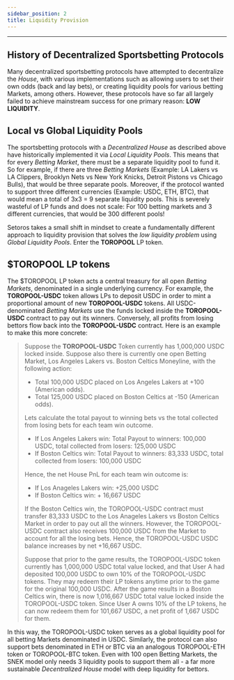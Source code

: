 ```yaml
---
sidebar_position: 2
title: Liquidity Provision
---
```


<head>
    <title>Documentation | Liquidity Provision</title>
    <meta name="title" property="og:title" content="Documentation | Liquidity Provision" />
    <meta name="description" content="Documentation | Liquidity Provision" />
    <meta name="description" property="og:description" content="Documentation | Liquidity Provision" />
    <meta name="image" property="og:image" content="https://i.imgur.com/HE5eURN.png" />
    <meta name="twitter:title" content="Setoros Protocol" />
    <meta name="twitter:description" content="Documentation | Liquidity Provision" />
    <meta name="twitter:image" content="https://i.imgur.com/HE5eURN.png"/>
    <meta name="twitter:card" content="summary_large_image" />
    <meta name="twitter:site" content="@setoros" />
</head>

---

## History of Decentralized Sportsbetting Protocols

Many decentralized sportsbetting protocols have attempted to decentralize the *House*, with various implementations such as allowing users to set their own odds (back and lay bets), or creating liquidity pools for various betting Markets, among others. However, these protocols have so far all largely failed to achieve mainstream success for one primary reason: **LOW LIQUIDITY**.

## Local vs Global Liquidity Pools

The sportsbetting protocols with a *Decentralized House* as described above have historically implemented it via *Local Liquidity Pools*. This means that for every *Betting Market*, there must be a separate liquidity pool to fund it. So for example, if there are three *Betting Markets* (Example: LA Lakers vs LA Clippers, Brooklyn Nets vs New York Knicks, Detroit Pistons vs Chicago Bulls), that would be three separate pools. Moreover, if the protocol wanted to support three different currencies (Example: USDC, ETH, BTC), that would mean a total of 3x3 = 9 separate liquidity pools. This is severely wasteful of LP funds and does not scale: For 100 betting markets and 3 different currencies, that would be 300 different pools!

Setoros takes a small shift in mindset to create a fundamentally different approach to liquidity provision that solves the *low liquidity problem* using *Global Liquidity Pools*. Enter the **TOROPOOL** LP token.

## $TOROPOOL LP tokens

The $TOROPOOL LP token acts a central treasury for all open *Betting Markets*, denominated in a single underlying currency. For example, the **TOROPOOL-USDC** token allows LPs to deposit USDC in order to mint a proportional amount of new **TOROPOOL-USDC** tokens. All USDC-denominated *Betting Markets* use the funds locked inside the **TOROPOOL-USDC** contract to pay out its winners. Conversely, all profits from losing bettors flow back into the **TOROPOOL-USDC** contract. Here is an example to make this more concrete:

> Suppose the **TOROPOOL-USDC** Token currently has 1,000,000 USDC locked inside. Suppose also there is currently one open Betting Market, Los Angeles Lakers vs. Boston Celtics Moneyline, with the following action:
>
> * Total 100,000 USDC placed on Los Angeles Lakers at +100 (American odds).
> * Total 125,000 USDC placed on Boston Celtics at -150 (American odds).
>
> Lets calculate the total payout to winning bets vs the total collected from losing bets for each team win outcome.
>
> * If Los Angeles Lakers win: Total Payout to winners: 100,000 USDC, total collected from losers: 125,000 USDC
> * If Boston Celtics win: Total Payout to winners: 83,333 USDC, total collected from losers: 100,000 USDC
>
> Hence, the net House PnL for each team win outcome is:
>
> * If Los Anageles Lakers win: +25,000 USDC
> * If Boston Celtics win: + 16,667 USDC
>
> If the Boston Celtics win, the TOROPOOL-USDC contract must transfer 83,333 USDC to the Los Anageles Lakers vs Boston Celtics Market in order to pay out all the winners. However, the TOROPOOL-USDC contract also receives 100,000 USDC from the Market to account for all the losing bets. Hence, the TOROPOOL-USDC USDC balance increases by net +16,667 USDC.
>
> Suppose that prior to the game results, the TOROPOOL-USDC token currently has 1,000,000 USDC total value locked, and that User A had deposited 100,000 USDC to own 10% of the TOROPOOL-USDC tokens. They may redeem their LP tokens anytime prior to the game for the original 100,000 USDC. After the game results in a Boston Celtics win, there is now 1,016,667 USDC total value locked inside the TOROPOOL-USDC token. Since User A owns 10% of the LP tokens, he can now redeem them for 101,667 USDC, a net profit of 1,667 USDC for them.
 
In this way, the TOROPOOL-USDC token serves as a global liquidity pool for all betting Markets denominated in USDC. Similarly, the protocol can also support bets denominated in ETH or BTC via an analogous TOROPOOL-ETH token or TOROPOOL-BTC token. Even with 100 open Betting Markets, the SNEK model only needs 3 liquidity pools to support them all - a far more sustainable *Decentralized House* model with deep liquidity for bettors.
